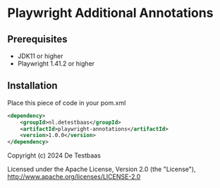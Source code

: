 # Playwright Additional Annotations

## Prerequisites 
* JDK11 or higher
* Playwright 1.41.2 or higher

## Installation
Place this piece of code in your pom.xml
```xml
<dependency>
    <groupId>nl.detestbaas</groupId>
    <artifactId>playwright-annotations</artifactId>
    <version>1.0.0</version>
</dependency>
```

Copyright (c) 2024 De Testbaas

Licensed under the Apache License, Version 2.0 (the "License"),
http://www.apache.org/licenses/LICENSE-2.0